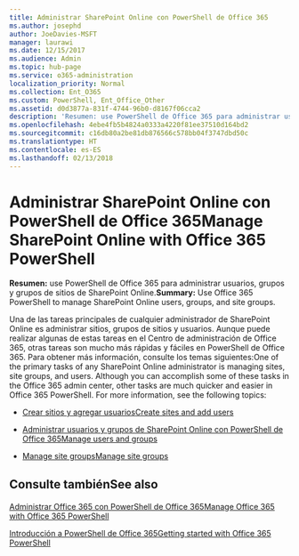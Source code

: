 ```yaml
---
title: Administrar SharePoint Online con PowerShell de Office 365
ms.author: josephd
author: JoeDavies-MSFT
manager: laurawi
ms.date: 12/15/2017
ms.audience: Admin
ms.topic: hub-page
ms.service: o365-administration
localization_priority: Normal
ms.collection: Ent_O365
ms.custom: PowerShell, Ent_Office_Other
ms.assetid: d0d3877a-831f-4744-96b0-d8167f06cca2
description: 'Resumen: use PowerShell de Office 365 para administrar usuarios, grupos y grupos de sitios de SharePoint Online.'
ms.openlocfilehash: 4ebe4fb5b4824a0333a4220f81ee37510d164bd2
ms.sourcegitcommit: c16db80a2be81db876566c578bb04f3747dbd50c
ms.translationtype: HT
ms.contentlocale: es-ES
ms.lasthandoff: 02/13/2018
---
```

# <a name="manage-sharepoint-online-with-office-365-powershell"></a><span data-ttu-id="e48ab-103">Administrar SharePoint Online con PowerShell de Office 365</span><span class="sxs-lookup"><span data-stu-id="e48ab-103">Manage SharePoint Online with Office 365 PowerShell</span></span>

 <span data-ttu-id="e48ab-104">**Resumen:** use PowerShell de Office 365 para administrar usuarios, grupos y grupos de sitios de SharePoint Online.</span><span class="sxs-lookup"><span data-stu-id="e48ab-104">**Summary:** Use Office 365 PowerShell to manage SharePoint Online users, groups, and site groups.</span></span>
  
<span data-ttu-id="e48ab-p101">Una de las tareas principales de cualquier administrador de SharePoint Online es administrar sitios, grupos de sitios y usuarios. Aunque puede realizar algunas de estas tareas en el Centro de administración de Office 365, otras tareas son mucho más rápidas y fáciles en PowerShell de Office 365. Para obtener más información, consulte los temas siguientes:</span><span class="sxs-lookup"><span data-stu-id="e48ab-p101">One of the primary tasks of any SharePoint Online administrator is managing sites, site groups, and users. Although you can accomplish some of these tasks in the Office 365 admin center, other tasks are much quicker and easier in Office 365 PowerShell. For more information, see the following topics:</span></span>
  
- [<span data-ttu-id="e48ab-108">Crear sitios y agregar usuarios</span><span class="sxs-lookup"><span data-stu-id="e48ab-108">Create sites and add users</span></span>](http://technet.microsoft.com/library/c55d4ccf-ab36-481a-a285-c40234e11abd.aspx)
    
- [<span data-ttu-id="e48ab-109">Administrar usuarios y grupos de SharePoint Online con PowerShell de Office 365</span><span class="sxs-lookup"><span data-stu-id="e48ab-109">Manage users and groups</span></span>](http://technet.microsoft.com/library/9680af2e-a965-4e62-92ee-da72105c7800.aspx)
    
- [<span data-ttu-id="e48ab-110">Manage site groups</span><span class="sxs-lookup"><span data-stu-id="e48ab-110">Manage site groups</span></span>](http://technet.microsoft.com/library/122f4099-c78d-4cce-bab0-4343b04596ae.aspx)
    
## <a name="see-also"></a><span data-ttu-id="e48ab-111">Consulte también</span><span class="sxs-lookup"><span data-stu-id="e48ab-111">See also</span></span>

#### 

[<span data-ttu-id="e48ab-112">Administrar Office 365 con PowerShell de Office 365</span><span class="sxs-lookup"><span data-stu-id="e48ab-112">Manage Office 365 with Office 365 PowerShell</span></span>](manage-office-365-with-office-365-powershell.md)
  
[<span data-ttu-id="e48ab-113">Introducción a PowerShell de Office 365</span><span class="sxs-lookup"><span data-stu-id="e48ab-113">Getting started with Office 365 PowerShell</span></span>](getting-started-with-office-365-powershell.md)

